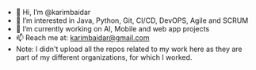 - 👋 Hi, I’m @karimbaidar
- 👀 I’m interested in Java, Python, Git, CI/CD, DevOPS, Agile and SCRUM
- 🌱 I’m currently working on AI, Mobile and web app projects
- 📫 Reach me at: karimbaidar@gmail.com
- Note: I didn't upload all the repos related to my work here as they are part of my different organizations, for which I worked. 

<!---
karimbaidar/karimbaidar is a ✨ special ✨ repository because its `README.md` (this file) appears on your GitHub profile.
You can click the Preview link to take a look at your changes.
--->
